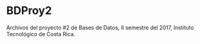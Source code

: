 # BDProy2

Archivos del proyecto #2 de Bases de Datos, II semestre del 2017, Instituto Tecnológico de Costa Rica.
